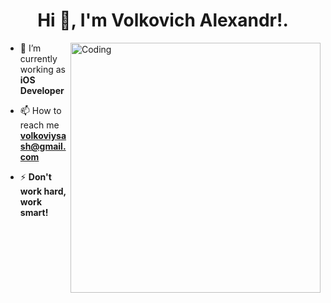 <h1 align="center">Hi 👋, I'm Volkovich Alexandr!.</h1>
<img align="right" alt="Coding" width="400" src="https://i.pinimg.com/originals/e4/26/70/e426702edf874b181aced1e2fa5c6cde.gif">

- 🌱 I’m currently working as **iOS Developer**

- 📫 How to reach me **volkoviysash@gmail.com**

- ⚡ **Don't work hard, work smart!**
